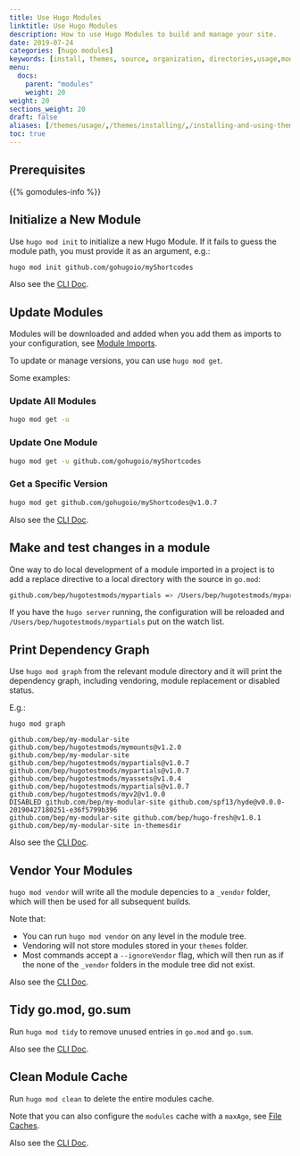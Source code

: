 ```yaml
---
title: Use Hugo Modules
linktitle: Use Hugo Modules
description: How to use Hugo Modules to build and manage your site.
date: 2019-07-24
categories: [hugo modules]
keywords: [install, themes, source, organization, directories,usage,modules]
menu:
  docs:
    parent: "modules"
    weight: 20
weight: 20
sections_weight: 20
draft: false
aliases: [/themes/usage/,/themes/installing/,/installing-and-using-themes/]
toc: true
---
```


## Prerequisites

{{% gomodules-info %}}



## Initialize a New Module

Use `hugo mod init` to initialize a new Hugo Module. If it fails to guess the module path, you must provide it as an argument, e.g.:

```bash
hugo mod init github.com/gohugoio/myShortcodes
```


Also see the [CLI Doc](/commands/hugo_mod_init/).

## Update Modules

Modules will be downloaded and added when you add them as imports to your configuration, see [Module Imports](/hugo-modules/configuration/#module-config-imports).

To update or manage versions, you can use `hugo mod get`.

Some examples:

### Update All Modules

```bash
hugo mod get -u
```
### Update One Module

```bash
hugo mod get -u github.com/gohugoio/myShortcodes
```
### Get a Specific Version

```bash
hugo mod get github.com/gohugoio/myShortcodes@v1.0.7
```

Also see the [CLI Doc](/commands/hugo_mod_get/).

## Make and test changes in a module

One way to do local development of a module imported in a project is to add a replace directive to a local directory with the source in `go.mod`:

```bash
github.com/bep/hugotestmods/mypartials => /Users/bep/hugotestmods/mypartials
```

If you have the `hugo server` running, the configuration will be reloaded and `/Users/bep/hugotestmods/mypartials` put on the watch list. 


## Print Dependency Graph


Use `hugo mod graph` from the relevant module directory and it will print the dependency graph, including vendoring, module replacement or disabled status.

E.g.:

```
hugo mod graph

github.com/bep/my-modular-site github.com/bep/hugotestmods/mymounts@v1.2.0
github.com/bep/my-modular-site github.com/bep/hugotestmods/mypartials@v1.0.7
github.com/bep/hugotestmods/mypartials@v1.0.7 github.com/bep/hugotestmods/myassets@v1.0.4
github.com/bep/hugotestmods/mypartials@v1.0.7 github.com/bep/hugotestmods/myv2@v1.0.0
DISABLED github.com/bep/my-modular-site github.com/spf13/hyde@v0.0.0-20190427180251-e36f5799b396
github.com/bep/my-modular-site github.com/bep/hugo-fresh@v1.0.1
github.com/bep/my-modular-site in-themesdir

```

Also see the [CLI Doc](/commands/hugo_mod_graph/).

## Vendor Your Modules

`hugo mod vendor` will write all the module depencies to a `_vendor` folder, which will then be used for all subsequent builds.

Note that:

* You can run `hugo mod vendor` on any level in the module tree.
* Vendoring will not store modules stored in your `themes` folder.
* Most commands accept a `--ignoreVendor` flag, which will then run as if the none of the `_vendor` folders in the module tree did not exist.

Also see the [CLI Doc](/commands/hugo_mod_vendor/).


## Tidy go.mod, go.sum

Run `hugo mod tidy` to remove unused entries in `go.mod` and `go.sum`.

Also see the [CLI Doc](/commands/hugo_mod_clean/).

## Clean Module Cache

Run `hugo mod clean` to delete the entire modules cache.

Note that you can also configure the `modules` cache with a `maxAge`, see [File Caches](/configuration/#configure-file-caches).



Also see the [CLI Doc](/commands/hugo_mod_clean/).
